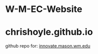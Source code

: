 # W-M-EC-Website
# chrishoyle.github.io
github repo for: <a href="innovate.mason.wm.edu">innovate.mason.wm.edu</a>